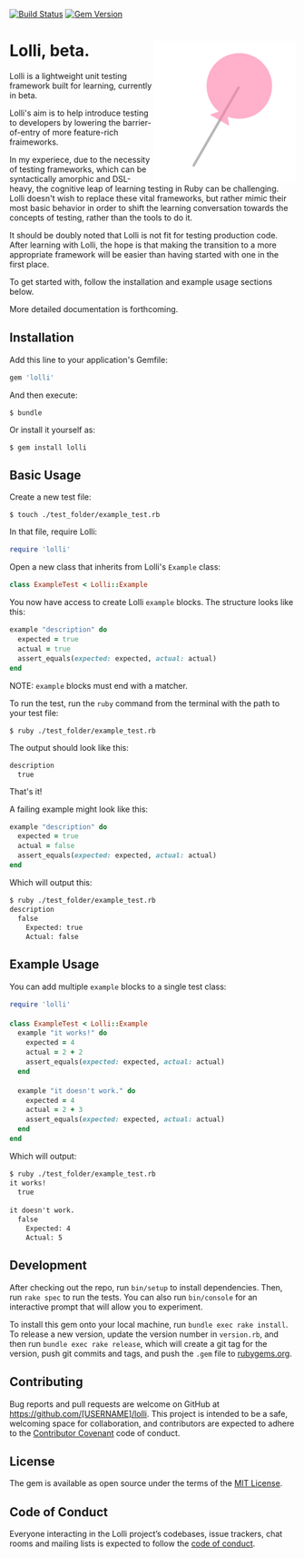 [![Build Status](https://travis-ci.org/Thomascountz/lolli.svg?branch=master)](https://travis-ci.org/Thomascountz/lolli) [![Gem Version](https://badge.fury.io/rb/lolli.svg)](https://badge.fury.io/rb/lolli) 

# Lolli, beta. <img alt="lolli logo" src="https://raw.githubusercontent.com/thomascountz/lolli/master/assets/lolli_logo.png" align="right">

Lolli is a lightweight unit testing framework built for learning, currently in beta. 

Lolli's aim is to help introduce testing to developers by lowering the barrier-of-entry of more feature-rich fraimeworks.

In my experiece, due to the necessity of testing frameworks, which can be syntactically amorphic and DSL-heavy, the cognitive leap of learning testing in Ruby can be challenging. Lolli doesn't wish to replace these vital frameworks, but rather mimic their most basic behavior in order to shift the learning conversation towards the concepts of testing, rather than the tools to do it.

It should be doubly noted that Lolli is not fit for testing production code. After learning with Lolli, the hope is that making the transition to a more appropriate framework will be easier than having started with one in the first place.

To get started with, follow the installation and example usage sections below. 

More detailed documentation is forthcoming.

## Installation

Add this line to your application's Gemfile:

```ruby
gem 'lolli'
```

And then execute:

    $ bundle

Or install it yourself as:

    $ gem install lolli

## Basic Usage

Create a new test file:

```
$ touch ./test_folder/example_test.rb
```

In that file, require Lolli:

```ruby
require 'lolli'
```

Open a new class that inherits from Lolli's `Example` class:

```ruby
class ExampleTest < Lolli::Example
```

You now have access to create Lolli `example` blocks. The structure looks like this:
```ruby
example "description" do
  expected = true
  actual = true
  assert_equals(expected: expected, actual: actual)
end
```
NOTE: `example` blocks must end with a matcher. 

To run the test, run the `ruby` command from the terminal with the path to your test file:
```
$ ruby ./test_folder/example_test.rb
```

The output should look like this:
```
description
  true
```

That's it!

A failing example might look like this:

```ruby
example "description" do
  expected = true
  actual = false
  assert_equals(expected: expected, actual: actual)
end
```

Which will output this:

```
$ ruby ./test_folder/example_test.rb
description
  false
    Expected: true
    Actual: false
```

## Example Usage

You can add multiple `example` blocks to a single test class:

```ruby
require 'lolli'

class ExampleTest < Lolli::Example
  example "it works!" do
    expected = 4
    actual = 2 + 2
    assert_equals(expected: expected, actual: actual)
  end

  example "it doesn't work." do
    expected = 4
    actual = 2 + 3
    assert_equals(expected: expected, actual: actual)
  end
end
```

Which will output:

```
$ ruby ./test_folder/example_test.rb
it works!
  true

it doesn't work.
  false
    Expected: 4
    Actual: 5
```

## Development

After checking out the repo, run `bin/setup` to install dependencies. Then, run `rake spec` to run the tests. You can also run `bin/console` for an interactive prompt that will allow you to experiment.

To install this gem onto your local machine, run `bundle exec rake install`. To release a new version, update the version number in `version.rb`, and then run `bundle exec rake release`, which will create a git tag for the version, push git commits and tags, and push the `.gem` file to [rubygems.org](https://rubygems.org).

## Contributing

Bug reports and pull requests are welcome on GitHub at https://github.com/[USERNAME]/lolli. This project is intended to be a safe, welcoming space for collaboration, and contributors are expected to adhere to the [Contributor Covenant](http://contributor-covenant.org) code of conduct.

## License

The gem is available as open source under the terms of the [MIT License](https://opensource.org/licenses/MIT).

## Code of Conduct

Everyone interacting in the Lolli project’s codebases, issue trackers, chat rooms and mailing lists is expected to follow the [code of conduct](https://github.com/[USERNAME]/lolli/blob/master/CODE_OF_CONDUCT.md).
